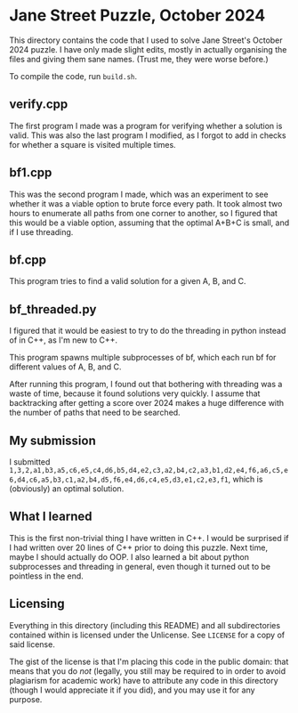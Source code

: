 # Jane Street Puzzle, October 2024

This directory contains the code that I used to solve Jane Street's October 2024 puzzle. I have only made slight edits, mostly in actually organising the files and giving them sane names. (Trust me, they were worse before.)

To compile the code, run ```build.sh```.

## verify.cpp

The first program I made was a program for verifying whether a solution is valid. This was also the last program I modified, as I forgot to add in checks for whether a square is visited multiple times.

## bf1.cpp

This was the second program I made, which was an experiment to see whether it was a viable option to brute force every path. It took almost two hours to enumerate all paths from one corner to another, so I figured that this would be a viable option, assuming that the optimal A+B+C is small, and if I use threading.

## bf.cpp

This program tries to find a valid solution for a given A, B, and C. 

## bf_threaded.py

I figured that it would be easiest to try to do the threading in python instead of in C++, as I'm new to C++.

This program spawns multiple subprocesses of bf, which each run bf for different values of A, B, and C.

After running this program, I found out that bothering with threading was a waste of time, because it found solutions very quickly. I assume that backtracking after getting a score over 2024 makes a huge difference with the number of paths that need to be searched.

## My submission

I submitted ```1,3,2,a1,b3,a5,c6,e5,c4,d6,b5,d4,e2,c3,a2,b4,c2,a3,b1,d2,e4,f6,a6,c5,e6,d4,c6,a5,b3,c1,a2,b4,d5,f6,e4,d6,c4,e5,d3,e1,c2,e3,f1```, which is (obviously) an optimal solution.

## What I learned

This is the first non-trivial thing I have written in C++. I would be surprised if I had written over 20 lines of C++ prior to doing this puzzle. Next time, maybe I should actually do OOP. I also learned a bit about python subprocesses and threading in general, even though it turned out to be pointless in the end.

## Licensing

Everything in this directory (including this README) and all subdirectories contained within is licensed under the Unlicense. See `LICENSE` for a copy of said license.

The gist of the license is that I'm placing this code in the public domain: that means that you do _not_ (legally, you still may be required to in order to avoid plagiarism for academic work) have to attribute any code in this directory (though I would appreciate it if you did), and you may use it for any purpose.

